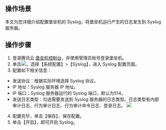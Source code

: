## 操作场景

本文为您详细介绍配置堡垒机的 Syslog，将堡垒机运行产生的日志发生到 Syslog 服务器。


## 操作步骤

1. 登录腾讯云 [堡垒机控制台](https://console.cloud.tencent.com/cds/dasb)，并使用管理员账号登录堡垒机。
2. 单击<img src=" https://main.qcloudimg.com/raw/82dfc809b5df76ff939d996ea3136a43.png"  style="margin:0;">，选择【系统配置】>【Syslog】，进入 Syslog 配置页面。
3. 配置如下相关信息：
 - 发送协议：根据实际环境选择 Syslog 协议。
 - IP 地址：Syslog 服务器 IP 地址。
 - IP 端口：Syslog 服务器运行的 Syslog 端口，默认为514。
 - 发送日志类型：勾选需要发送到 Syslog 服务器的日志类型。日志类型有内部审计日志、行为审计日志、行为审计命令日志、登录日志。
![](https://main.qcloudimg.com/raw/2cb86c4e4d92772d4536a769fe5633a6.png)
4. 配置完毕，单击【保存】，保存配置。
5. 单击【开启】，即可开启 Syslog。
